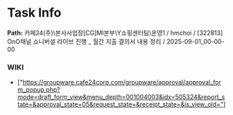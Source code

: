 # Task Info

**Path:** 카페24(주)\본사사업장\[CG]MI본부\Y쇼핑센터팀\운영1 / hmchoi / [322813] OnO채널 쇼니버셜 라이브 진행 _ 월간 지출 결의서 내용 정리 / 2025-09-01_00-00-00

### WIKI
- ["https://groupware.cafe24corp.com/groupware/approval/approval_form_popup.php?mode=draft_form_view&menu_depth=001004003&idx=505324&report_state=&approval_state=05&request_state=&receipt_state=&is_view_old="]

